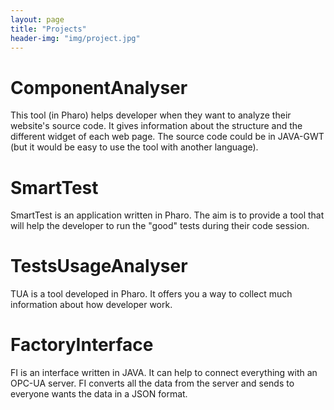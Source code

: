 ```yaml
---
layout: page
title: "Projects"
header-img: "img/project.jpg"
---
```


# ComponentAnalyser

This tool (in Pharo) helps developer when they want to analyze their website's source code.
It gives information about the structure and the different widget of each web page.
The source code could be in JAVA-GWT (but it would be easy to use the tool with another language).

# SmartTest

SmartTest is an application written in Pharo.
The aim is to provide a tool that will help the developer to run the "good" tests during their code session.

# TestsUsageAnalyser

TUA is a tool developed in Pharo.
It offers you a way to collect much information about how developer work.

# FactoryInterface

FI is an interface written in JAVA.
It can help to connect everything with an OPC-UA server.
FI converts all the data from the server and sends to everyone wants the data in a JSON format.

